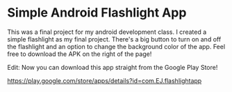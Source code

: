 # Simple Android Flashlight App
This was a final project for my android development class.
I created a simple flashlight as my final project.
There's a big button to turn on and off the flashlight and an option to change the background color of the app.
Feel free to download the APK on the right of the page!

Edit: Now you can download this app straight from the Google Play Store!

https://play.google.com/store/apps/details?id=com.EJ.flashlightapp
